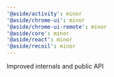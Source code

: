 ```yaml
---
'@aside/activity': minor
'@aside/chrome-ui': minor
'@aside/chrome-ui-remote': minor
'@aside/core': minor
'@aside/react': minor
'@aside/recoil': minor
---
```


Improved internals and public API
